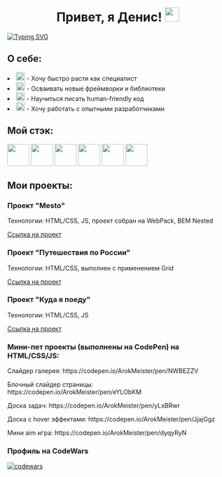 <h1 align="center">Привет, я Денис! <img src="https://github.com/blackcater/blackcater/raw/main/images/Hi.gif" height="32"/></h1>
<a href="https://git.io/typing-svg"><img src="https://readme-typing-svg.herokuapp.com?font=Fira+Code&size=24&duration=4000&pause=5000&width=1100&lines=%D0%AF+%D0%BD%D0%B0%D1%87%D0%B8%D0%BD%D0%B0%D1%8E%D1%89%D0%B8%D0%B9+WEB+-+%D1%80%D0%B0%D0%B7%D1%80%D0%B0%D0%B1%D0%BE%D1%82%D1%87%D0%B8%D0%BA%2C+%D0%BF%D1%80%D0%BE%D1%85%D0%BE%D0%B6%D1%83+%D0%BE%D0%B1%D1%83%D1%87%D0%B5%D0%BD%D0%B8%D0%B5+%D0%B2+%D0%AF.%D0%9F%D1%80%D0%B0%D0%BA%D1%82%D0%B8%D0%BA%D1%83%D0%BC" alt="Typing SVG" /></a>


<h2>О себе:</h2>

<li><img src="https://smileysplanet.ru/smileys/apple/rocket-1845.png" height="20"> - Хочу быстро расти как специалист</li>
<li><img src="https://smileysplanet.ru/smileys/apple/books-2056.png" height="20"> - Осваивать новые фреймворки и библиотеки</li>
<li><img src="https://smileysplanet.ru/smileys/apple/handshake-1418.png" height="20"> - Научиться писать human-friendly код</li>
<li><img src="https://smileysplanet.ru/smileys/apple/man-technologist-light-skin-tone-289.png" height="20"> - Хочу работать с опытными разработчиками</li>


<h2> Мой стэк:</h3>
<div><img src="https://cdn-icons-png.flaticon.com/512/5968/5968292.png" height="50">
<img src="https://cdn-icons-png.flaticon.com/512/174/174854.png" height="50">
<img src="https://cdn-icons-png.flaticon.com/128/732/732190.png" height="50">
<img src="https://cdn-icons-png.flaticon.com/512/4494/4494748.png" height="50">
<img src="https://cdn-icons-png.flaticon.com/512/919/919825.png" height="50">
<img src="https://cdn-icons-png.flaticon.com/512/1183/1183672.png" height="50"></div>

<h2>Мои проекты: <img src="https://media3.giphy.com/media/3o7aCTfyhYawdOXcFW/giphy.gif?cid=ecf05e47de6rt3au4xstt68j1bm18glvhlts8txq1ume9w1n&rid=giphy.gif&ct=g" height="15"</h3>

<h3>Проект "Mesto"</h4>
<p>Технологии: HTML/CSS, JS, проект собран на WebPack, BEM Nested</p>
<a href="https://github.com/ArokMeister/mesto">Ссылка на проект</a>

<h3>Проект "Путешествия по России"</h4>
<p>Технологии: HTML/CSS, выполнен с применением Grid</p>
<a href="https://github.com/ArokMeister/russian-travel">Ссылка на проект</a>

<h3>Проект "Куда я поеду"</h3>
<p>Технологии: HTML/CSS, JS</p>
<a href="https://github.com/ArokMeister/kuda-go">Ссылка на проект</a>

<h3>Мини-пет проекты (выполнены на CodePen) на HTML/CSS/JS:</h3>
<p>Слайдер галерея: https://codepen.io/ArokMeister/pen/NWBEZZV</p>
<p>Блочный слайдер страницы: https://codepen.io/ArokMeister/pen/eYLObKM</p>
<p>Доска задач: https://codepen.io/ArokMeister/pen/yLxBRwr</p>
<p>Доска с hover эффектами: https://codepen.io/ArokMeister/pen/JjajGgz</p>
<p>Мини aim игра: https://codepen.io/ArokMeister/pen/dyqyRyN</p>


  
<h3>Профиль на CodeWars</h3>

[![codewars](https://www.codewars.com/users/ArokMeister/badges/large)](https://www.codewars.com/users/ArokMeister)


<!--
**ArokMeister/ArokMeister** is a ✨ _special_ ✨ repository because its `README.md` (this file) appears on your GitHub profile.

Here are some ideas to get you started:

- 🔭 I’m currently working on ...
- 🌱 I’m currently learning ...
- 👯 I’m looking to collaborate on ...
- 🤔 I’m looking for help with ...
- 💬 Ask me about ...
- 📫 How to reach me: ...
- 😄 Pronouns: ...
- ⚡ Fun fact: ...
-->
